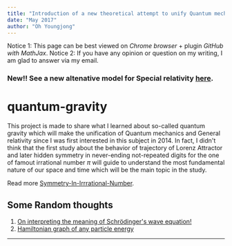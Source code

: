 ```yaml
---
title: "Introduction of a new theoretical attempt to unify Quantum mechanics and General relativity"
date: "May 2017"
author: "Oh Youngjong"
---
```


Notice 1: This page can be best viewed on *Chrome browser* + plugin *GitHub with MathJax*.
Notice 2: If you have any opinion or question on my writing, I am glad to answer via my email.


### New!! See a new altenative model for Special relativity [here](.\images\wavemass_energymap.png).


# quantum-gravity
This project is made to share what I learned about so-called quantum gravity which will make the unification of Quantum mechanics and General relativity since I was first interested in this subject in 2014. In fact, I didn't think that the first study about the behavior of trajectory of Lorenz Attractor and later hidden symmetry in never-ending not-repeated digits for the one of famout irrational number $\pi$ will guide to understand the most fundamental nature of our space and time which will be the main topic in the study.

Read more [Symmetry-In-Irrrational-Number](./Symmetry-In-Irrrational-Number.doc).







Some Random thoughts
-------------------------
1. [On interpreting the meaning of Schrödinger's wave equation!](./RandomIdea.md)
2. [Hamiltonian graph of any particle energy](./energy_mass_graph.md)
-------------------------
